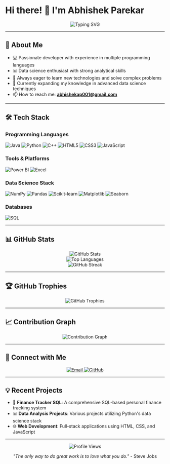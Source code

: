 # Hi there! 👋 I'm Abhishek Parekar

<div align="center">
  <img src="https://readme-typing-svg.herokuapp.com?font=Fira+Code&pause=1000&color=2196F3&center=true&vCenter=true&width=435&lines=Full+Stack+Developer;Data+Science+Enthusiast;Problem+Solver;Always+learning+new+things" alt="Typing SVG" />
</div>

---

## 🚀 About Me

- 💻 Passionate developer with experience in multiple programming languages
- 📊 Data science enthusiast with strong analytical skills
- 🎯 Always eager to learn new technologies and solve complex problems
- 🌱 Currently expanding my knowledge in advanced data science techniques
- 📫 How to reach me: **abhishekap001@gmail.com**

---

## 🛠️ Tech Stack

### Programming Languages
<p align="left">
  <img src="https://img.shields.io/badge/Java-ED8B00?style=for-the-badge&logo=openjdk&logoColor=white" alt="Java" />
  <img src="https://img.shields.io/badge/Python-3776AB?style=for-the-badge&logo=python&logoColor=white" alt="Python" />
  <img src="https://img.shields.io/badge/C++-00599C?style=for-the-badge&logo=c%2B%2B&logoColor=white" alt="C++" />
  <img src="https://img.shields.io/badge/HTML5-E34F26?style=for-the-badge&logo=html5&logoColor=white" alt="HTML5" />
  <img src="https://img.shields.io/badge/CSS3-1572B6?style=for-the-badge&logo=css3&logoColor=white" alt="CSS3" />
  <img src="https://img.shields.io/badge/JavaScript-F7DF1E?style=for-the-badge&logo=javascript&logoColor=black" alt="JavaScript" />
</p>

### Tools & Platforms
<p align="left">
  <img src="https://img.shields.io/badge/Power%20BI-F2C811?style=for-the-badge&logo=Power%20BI&logoColor=white" alt="Power BI" />
  <img src="https://img.shields.io/badge/Microsoft_Excel-217346?style=for-the-badge&logo=microsoft-excel&logoColor=white" alt="Excel" />
</p>

### Data Science Stack
<p align="left">
  <img src="https://img.shields.io/badge/NumPy-013243?style=for-the-badge&logo=numpy&logoColor=white" alt="NumPy" />
  <img src="https://img.shields.io/badge/Pandas-150458?style=for-the-badge&logo=pandas&logoColor=white" alt="Pandas" />
  <img src="https://img.shields.io/badge/scikit--learn-F7931E?style=for-the-badge&logo=scikit-learn&logoColor=white" alt="Scikit-learn" />
  <img src="https://img.shields.io/badge/Matplotlib-11557c?style=for-the-badge" alt="Matplotlib" />
  <img src="https://img.shields.io/badge/Seaborn-388e3c?style=for-the-badge" alt="Seaborn" />
</p>

### Databases
<p align="left">
  <img src="https://img.shields.io/badge/SQL-4479A1?style=for-the-badge&logo=postgresql&logoColor=white" alt="SQL" />
</p>

---

## 📊 GitHub Stats

<div align="center">
  <img src="https://github-readme-stats.vercel.app/api?username=abhi-parekar&show_icons=true&theme=radical" alt="GitHub Stats" />
</div>

<div align="center">
  <img src="https://github-readme-stats.vercel.app/api/top-langs/?username=abhi-parekar&layout=compact&theme=radical" alt="Top Languages" />
</div>

<div align="center">
  <img src="https://github-readme-streak-stats.herokuapp.com/?user=abhi-parekar&theme=radical" alt="GitHub Streak" />
</div>

---

## 🏆 GitHub Trophies

<div align="center">
  <img src="https://github-profile-trophy.vercel.app/?username=abhi-parekar&theme=radical&row=1&column=6" alt="GitHub Trophies" />
</div>

---

## 📈 Contribution Graph

<div align="center">
  <img src="https://github-readme-activity-graph.vercel.app/graph?username=abhi-parekar&theme=react-dark&bg_color=20232a&hide_border=true" alt="Contribution Graph" />
</div>

---

## 🔗 Connect with Me

<div align="center">
  <a href="mailto:abhishekap001@gmail.com">
    <img src="https://img.shields.io/badge/Email-D14836?style=for-the-badge&logo=gmail&logoColor=white" alt="Email" />
  </a>
  <a href="https://github.com/abhi-parekar">
    <img src="https://img.shields.io/badge/GitHub-181717?style=for-the-badge&logo=github&logoColor=white" alt="GitHub" />
  </a>
</div>

---

## 💡 Recent Projects

- 🏦 **Finance Tracker SQL**: A comprehensive SQL-based personal finance tracking system
- 📊 **Data Analysis Projects**: Various projects utilizing Python's data science stack
- 🌐 **Web Development**: Full-stack applications using HTML, CSS, and JavaScript

---

<div align="center">
  <img src="https://komarev.com/ghpvc/?username=abhi-parekar&color=blueviolet&style=flat-square&label=Profile+Views" alt="Profile Views" />
</div>

<div align="center">
  
  *"The only way to do great work is to love what you do."* - Steve Jobs
  
</div>
